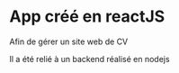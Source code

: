 # App créé en reactJS

 Afin de gérer un site web de CV

 Il a été relié à un backend réalisé en nodejs
